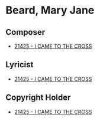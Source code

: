 # Beard, Mary Jane

## Composer

- [21425 - I CAME TO THE CROSS](/hymns/21425.md)

## Lyricist

- [21425 - I CAME TO THE CROSS](/hymns/21425.md)

## Copyright Holder

- [21425 - I CAME TO THE CROSS](/hymns/21425.md)

